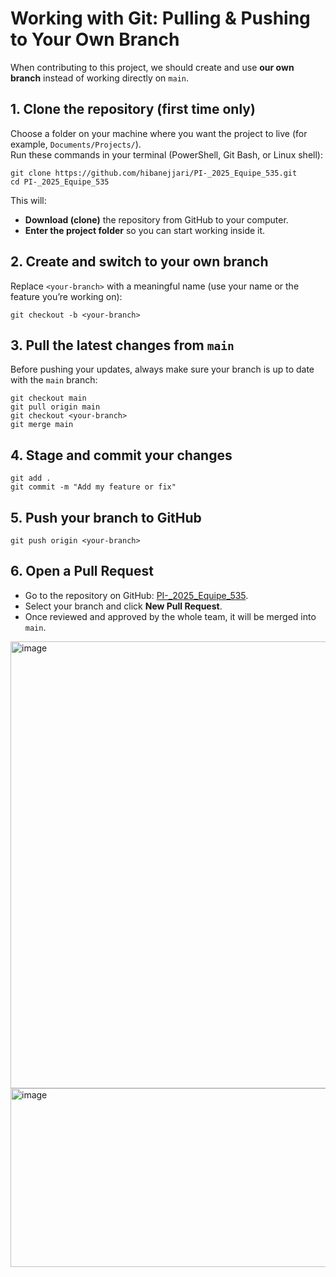 # Working with Git: Pulling & Pushing to Your Own Branch

When contributing to this project, we should create and use **our own branch** instead of working directly on `main`.

## 1. Clone the repository (first time only)

Choose a folder on your machine where you want the project to live (for example, `Documents/Projects/`).  
Run these commands in your terminal (PowerShell, Git Bash, or Linux shell):

```
git clone https://github.com/hibanejjari/PI-_2025_Equipe_535.git
cd PI-_2025_Equipe_535
```

This will:
- **Download (clone)** the repository from GitHub to your computer.  
- **Enter the project folder** so you can start working inside it.  

## 2. Create and switch to your own branch
Replace `<your-branch>` with a meaningful name (use your name or the feature you’re working on):
```
git checkout -b <your-branch>
```

## 3. Pull the latest changes from `main`
Before pushing your updates, always make sure your branch is up to date with the `main` branch:
```
git checkout main
git pull origin main
git checkout <your-branch>
git merge main
```

## 4. Stage and commit your changes
```
git add .
git commit -m "Add my feature or fix"
```

## 5. Push your branch to GitHub
```
git push origin <your-branch>
```

## 6. Open a Pull Request
- Go to the repository on GitHub: [PI-_2025_Equipe_535](https://github.com/hibanejjari/PI-_2025_Equipe_535).  
- Select your branch and click **New Pull Request**.  
- Once reviewed and approved by the whole team, it will be merged into `main`.


<img width="1487" height="715" alt="image" src="https://github.com/user-attachments/assets/e6252757-8d0b-4a9b-905d-e5b3677dc7d8" />
<img width="1347" height="286" alt="image" src="https://github.com/user-attachments/assets/2dc076fd-77fd-42ca-8127-17348b8997b7" />

